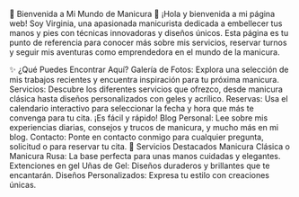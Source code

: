 🌟 Bienvenida a Mi Mundo de Manicura 🌟
¡Hola y bienvenida a mi página web! Soy Virginia, una apasionada manicurista dedicada a embellecer tus manos y pies con técnicas innovadoras y diseños únicos. Esta página es tu punto de referencia para conocer más sobre mis servicios, reservar turnos y seguir mis aventuras como emprendedora en el mundo de la manicura.

✨ ¿Qué Puedes Encontrar Aquí?
Galería de Fotos: Explora una selección de mis trabajos recientes y encuentra inspiración para tu próxima manicura.
Servicios: Descubre los diferentes servicios que ofrezco, desde manicura clásica hasta diseños personalizados con geles y acrílico.
Reservas: Usa el calendario interactivo para seleccionar la fecha y hora que más te convenga para tu cita. ¡Es fácil y rápido!
Blog Personal: Lee sobre mis experiencias diarias, consejos y trucos de manicura, y mucho más en mi blog.
Contacto: Ponte en contacto conmigo para cualquier pregunta, solicitud o para reservar tu cita.
💅 Servicios Destacados
Manicura Clásica o Manicura Rusa: La base perfecta para unas manos cuidadas y elegantes.
Extenciones en gel
Uñas de Gel: Diseños duraderos y brillantes que te encantarán.
Diseños Personalizados: Expresa tu estilo con creaciones únicas.
